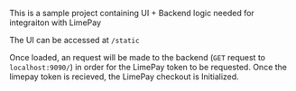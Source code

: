 This is a sample project containing UI + Backend logic needed for integraiton with LimePay

The UI can be accessed at `/static`

Once loaded, an request will be made to the backend (`GET` request to `localhost:9090/`) in order for the LimePay token to be requested.
Once the limepay token is recieved, the LimePay checkout is Initialized.